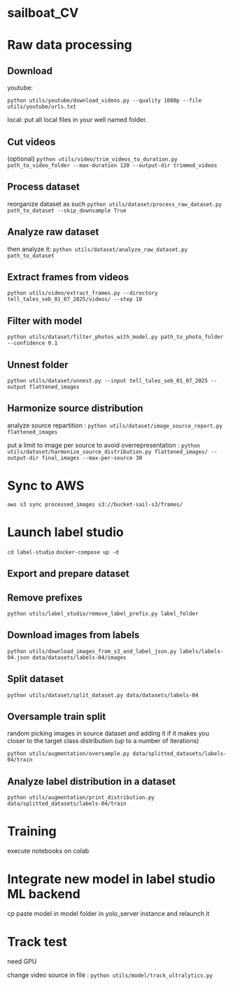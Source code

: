 # sailboat_CV

# Raw data processing 

## Download

youtube:

`python utils/youtube/download_videos.py --quality 1080p --file utils/youtube/urls.txt`

local:
put all local files in your well named folder.

## Cut videos
(optional)
`python utils/video/trim_videos_to_duration.py path_to_video_folder --max-duration 120 --output-dir trimmed_videos`

## Process dataset
reorganize dataset as such
`python utils/dataset/process_raw_dataset.py path_to_dataset --skip_downsample True`

## Analyze raw dataset 
then analyze it:
`python utils/dataset/analyze_raw_dataset.py path_to_dataset`

## Extract frames from videos

`python utils/video/extract_frames.py --directory tell_tales_seb_01_07_2025/videos/ --step 10`

## Filter with model

`python utils/dataset/filter_photos_with_model.py path_to_photo_folder --confidence 0.1`

## Unnest folder

`python utils/dataset/unnest.py --input tell_tales_seb_01_07_2025 --output flattened_images`

## Harmonize source distribution

analyze source repartition :
`python utils/dataset/image_source_report.py flattened_images`

put a limit to image per source to avoid overrepresentation :
`python utils/dataset/harmonize_source_distribution.py flattened_images/ --output-dir final_images --max-per-source 30`

# Sync to AWS

`aws s3 sync processed_images s3://bucket-sail-s3/frames/`

# Launch label studio 

`cd label-studio`
`docker-compose up -d`

## Export and prepare dataset

## Remove prefixes

`python utils/label_studio/remove_label_prefix.py label_folder`

## Download images from labels

`python utils/download_images_from_s3_and_label_json.py labels/labels-04.json data/datasets/labels-04/images`

## Split dataset 

`python utils/dataset/split_dataset.py data/datasets/labels-04`

## Oversample train split 

random picking images in source dataset and adding it if it makes you closer to the target class distribution (up to a number of iterations)

`python utils/augmentation/oversample.py data/splitted_datasets/labels-04/train`

## Analyze label distribution in a dataset 

`python utils/augmentation/print_distribution.py data/splitted_datasets/labels-04/train`

# Training

execute notebooks on colab

# Integrate new model in label studio ML backend

cp paste model in model folder in yolo_server instance and relaunch it

# Track test

need GPU

change video source in file : `python utils/model/track_ultralytics.py` 


